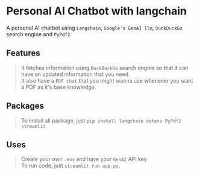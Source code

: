 # Personal AI Chatbot with langchain
A personal AI chatbot using `Langchain`, `Google's GenAI llm`, `DuckDuckGo` search engine and `PyPdf2`.
## Features
> It fetches information using `DuckDuckGo` search engine so that it can have an updated information that you need.
> <br>It also have a `PDF chat` that you might wanna use whenever you want a PDF as it's base knowledge.
##
## Packages
> To install all package, just `pip install langchain dotenv PyPdf2 streamlit`
##
## Uses
> Create your own `.env` and have your `GenAI` API key
> <br>To run code, just `streamlit run app.py`.

